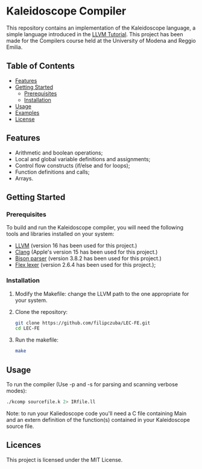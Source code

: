# Kaleidoscope Compiler

This repository contains an implementation of the Kaleidoscope language, a simple language introduced in the [LLVM Tutorial](https://llvm.org/docs/tutorial/). This project has been made for the Compilers course held at the University of Modena and Reggio Emilia.

## Table of Contents

- [Features](#features)
- [Getting Started](#getting-started)
  - [Prerequisites](#prerequisites)
  - [Installation](#installation)
- [Usage](#usage)
- [Examples](#examples)
- [License](#license)

## Features

- Arithmetic and boolean operations;
- Local and global variable definitions and assignments;
- Control flow constructs (if/else and for loops);
- Function definitions and calls;
- Arrays.

## Getting Started

### Prerequisites

To build and run the Kaleidoscope compiler, you will need the following tools and libraries installed on your system:

- [LLVM](https://llvm.org/) (version 16 has been used for this project.)
- [Clang](https://clang.llvm.org/) (Apple's version 15 has been used for this project.)
- [Bison parser](https://www.gnu.org/software/bison/) (version 3.8.2 has been used for this project.)
- [Flex lexer]() (version 2.6.4 has been used for this project.);

### Installation
1. Modify the Makefile: change the LLVM path to the one appropriate for your system.
2. Clone the repository:

   ```sh
   git clone https://github.com/filipczuba/LEC-FE.git
   cd LEC-FE
3. Run the makefile:

   ```sh
   make

## Usage
To run the compiler (Use -p and -s for parsing and scanning verbose modes):

   ```sh
   ./kcomp sourcefile.k 2> IRfile.ll
  ```

Note: to run your Kaliedoscope code you'll need a C file containing Main and an extern definition of the function(s) contained in your Kaleidoscope source file.


## Licences
This project is licensed under the MIT License.


